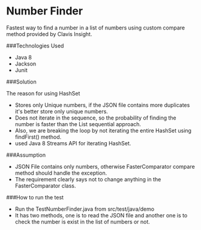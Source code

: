 # Number Finder

Fastest way to find a number in a list of numbers using custom compare method provided by Clavis Insight.

###Technologies Used

- Java 8
- Jackson
- Junit

###Solution

The reason for using HashSet
  - Stores only Unique numbers, if the JSON file contains more duplicates it's better store only unique numbers.
  - Does not iterate in the sequence, so the probability of finding the number is faster than the List sequential approach.
  - Also, we are breaking the loop by not iterating the entire HashSet using findFirst() method.
  - used Java 8 Streams API for iterating HashSet.

###Assumption

- JSON File contains only numbers, otherwise FasterComparator compare method should handle the exception.
- The requirement clearly says not to change anything in the FasterComparator class.


###How to run the test

- Run the TestNumberFinder.java from src/test/java/demo
- It has two methods, one is to read the JSON file and another one is to check the number is exist in the list of numbers or not.


